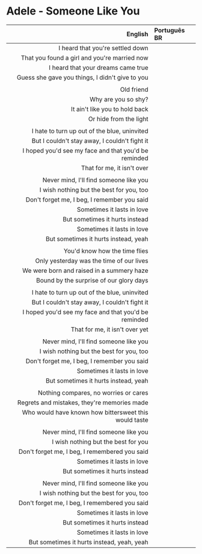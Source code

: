 # Adele - Someone Like You

| English | Português BR |
|------:|:--------------------|
| I heard that you're settled down |
| That you found a girl and you're married now |
| I heard that your dreams came true |
| Guess she gave you things, I didn't give to you |
|  |
| Old friend |
| Why are you so shy? |
| It ain't like you to hold back |
| Or hide from the light |
|  |
| I hate to turn up out of the blue, uninvited |
| But I couldn't stay away, I couldn't fight it |
| I hoped you'd see my face and that you'd be reminded |
| That for me, it isn't over |
|  |
| Never mind, I'll find someone like you |
| I wish nothing but the best for you, too |
| Don't forget me, I beg, I remember you said |
| Sometimes it lasts in love |
| But sometimes it hurts instead |
| Sometimes it lasts in love |
| But sometimes it hurts instead, yeah |
|  |
| You'd know how the time flies |
| Only yesterday was the time of our lives |
| We were born and raised in a summery haze |
| Bound by the surprise of our glory days |
|  |
| I hate to turn up out of the blue, uninvited |
| But I couldn't stay away, I couldn't fight it |
| I hoped you'd see my face and that you'd be reminded |
| That for me, it isn't over yet |
|  |
| Never mind, I'll find someone like you |
| I wish nothing but the best for you, too |
| Don't forget me, I beg, I remember you said |
| Sometimes it lasts in love |
| But sometimes it hurts instead, yeah |
|  |
| Nothing compares, no worries or cares |
| Regrets and mistakes, they're memories made |
| Who would have known how bittersweet this would taste |
|  |
| Never mind, I'll find someone like you |
| I wish nothing but the best for you |
| Don't forget me, I beg, I remembered you said |
| Sometimes it lasts in love |
| But sometimes it hurts instead |
|  |
| Never mind, I'll find someone like you |
| I wish nothing but the best for you, too |
| Don't forget me, I beg, I remembered you said |
| Sometimes it lasts in love |
| But sometimes it hurts instead |
| Sometimes it lasts in love |
| But sometimes it hurts instead, yeah, yeah |